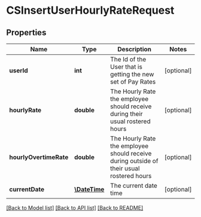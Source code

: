# CSInsertUserHourlyRateRequest

## Properties
Name | Type | Description | Notes
------------ | ------------- | ------------- | -------------
**userId** | **int** | The Id of the User that is getting the new set of Pay Rates | [optional] 
**hourlyRate** | **double** | The Hourly Rate the employee should receive during their usual rostered hours | [optional] 
**hourlyOvertimeRate** | **double** | The Hourly Rate the employee should receive during outside of their usual rostered hours | [optional] 
**currentDate** | [**\DateTime**](\DateTime.md) | The current date time | [optional] 

[[Back to Model list]](../README.md#documentation-for-models) [[Back to API list]](../README.md#documentation-for-api-endpoints) [[Back to README]](../README.md)


